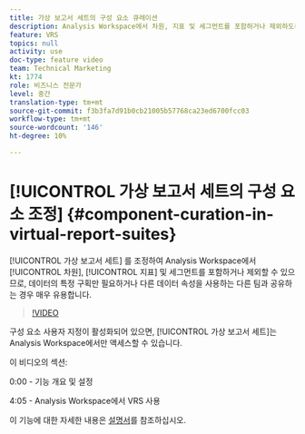 ```yaml
---
title: 가상 보고서 세트의 구성 요소 큐레이션
description: Analysis Workspace에서 차원, 지표 및 세그먼트를 포함하거나 제외하도록 가상 보고서 세트를 조정할 수 있으므로, 데이터의 특정 구획만 필요하거나 다른 데이터 분류를 사용하는 다른 팀과 공유하는 경우 매우 유용합니다.
feature: VRS
topics: null
activity: use
doc-type: feature video
team: Technical Marketing
kt: 1774
role: 비즈니스 전문가
level: 중간
translation-type: tm+mt
source-git-commit: f3b3fa7d91b0cb21005b57768ca23ed6700fcc03
workflow-type: tm+mt
source-wordcount: '146'
ht-degree: 10%

---
```



# [!UICONTROL 가상 보고서 세트의 구성 요소 조정] {#component-curation-in-virtual-report-suites}

[!UICONTROL 가상 보고서 세트] 를 조정하여 Analysis Workspace에서  [!UICONTROL 차원],  [!UICONTROL 지표] 및 세그먼트를 포함하거나 제외할 수 있으므로, 데이터의 특정 구획만 필요하거나 다른 데이터   속성을 사용하는 다른 팀과 공유하는 경우 매우 유용합니다.

>[!VIDEO](https://video.tv.adobe.com/v/23544/?quality=12)

구성 요소 사용자 지정이 활성화되어 있으면, [!UICONTROL 가상 보고서 세트]는 Analysis Workspace에서만 액세스할 수 있습니다.

이 비디오의 섹션:

0:00 - 기능 개요 및 설정

4:05 - Analysis Workspace에서 VRS 사용

이 기능에 대한 자세한 내용은 [설명서](https://marketing.adobe.com/resources/help/en_US/reference/vrs-components.html)를 참조하십시오.
